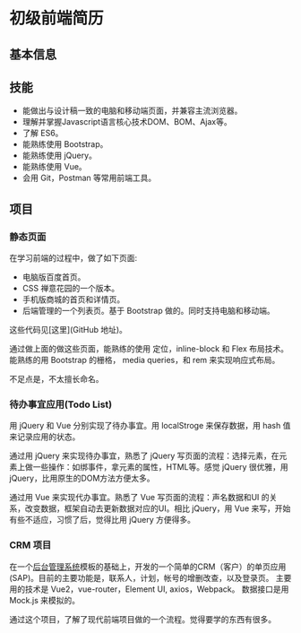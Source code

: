 # 初级前端简历
## 基本信息

## 技能
* 能做出与设计稿一致的电脑和移动端页面，并兼容主流浏览器。
* 理解并掌握Javascript语言核心技术DOM、BOM、Ajax等。
* 了解 ES6。
* 能熟练使用 Bootstrap。
* 能熟练使用 jQuery。
* 能熟练使用 Vue。
* 会用 Git，Postman 等常用前端工具。

## 项目
### 静态页面
在学习前端的过程中，做了如下页面:
* 电脑版百度首页。
* CSS 禅意花园的一个版本。
* 手机版商城的首页和详情页。
* 后端管理的一个列表页。基于 Bootstrap 做的。同时支持电脑和移动端。

这些代码见[这里](GitHub 地址)。

通过做上面的做这些页面，能熟练的使用 定位，inline-block 和 Flex 布局技术。能熟练的用 Bootstrap 的栅格， media queries，和 rem 来实现响应式布局。

不足点是，不太擅长命名。

### 待办事宜应用(Todo List)
用 jQuery 和 Vue 分别实现了待办事宜。用 localStroge 来保存数据，用 hash 值来记录应用的状态。

通过用 jQuery 来实现待办事宜，熟悉了 jQuery 写页面的流程：选择元素，在元素上做一些操作：如绑事件，拿元素的属性，HTML等。感觉 jQuery 很优雅，用 jQuery，比用原生的DOM方法方便太多。

通过用 Vue 来实现代办事宜。熟悉了 Vue 写页面的流程：声名数据和UI 的关系，改变数据，框架自动去更新数据对应的UI。相比 jQuery，用 Vue 来写，开始有些不适应，习惯了后，觉得比用 jQuery 方便得多。

### CRM 项目
在一个[后台管理系统](https://github.com/iamjoel/admin-template)模板的基础上，开发的一个简单的CRM（客户）的单页应用(SAP)。目前的主要功能是，联系人，计划，帐号的增删改查，以及登录页。 主要用的技术是 Vue2，vue-router，Element UI, axios，Webpack。 数据接口是用 Mock.js 来模拟的。

通过这个项目，了解了现代前端项目做的一个流程。觉得要学的东西有很多。